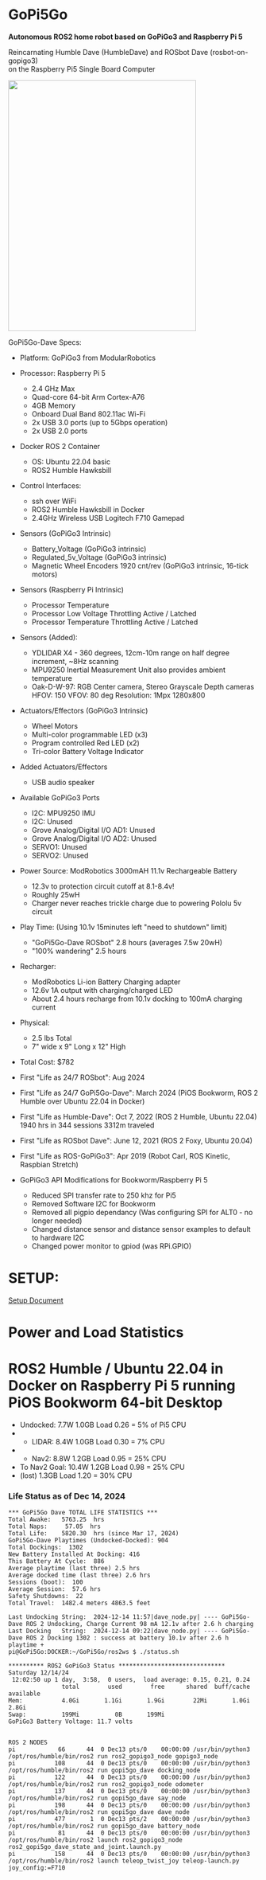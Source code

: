 # GoPi5Go

**Autonomous ROS2 home robot based on GoPiGo3 and Raspberry Pi 5**

Reincarnating Humble Dave (HumbleDave) and ROSbot Dave (rosbot-on-gopigo3)  
on the Raspberry Pi5 Single Board Computer  



<img src="https://github.com/slowrunner/GoPi5Go/blob/main/Graphics/2024-03-17_Front_GoPi5Go_Dave.JPG" width="378" height="504" />


GoPi5Go-Dave Specs:

- Platform: GoPiGo3 from ModularRobotics 

- Processor: Raspberry Pi 5
  * 2.4 GHz Max
  * Quad-core 64-bit Arm Cortex-A76
  * 4GB Memory
  * Onboard Dual Band 802.11ac Wi-Fi
  * 2x USB 3.0 ports (up to 5Gbps operation)
  * 2x USB 2.0 ports

- Docker ROS 2 Container
  *  OS: Ubuntu 22.04 basic 
  *  ROS2 Humble Hawksbill
 
- Control Interfaces: 
  * ssh over WiFi
  * ROS2 Humble Hawksbill in Docker
  * 2.4GHz Wireless USB Logitech F710 Gamepad 

- Sensors (GoPiGo3 Intrinsic)
  * Battery_Voltage (GoPiGo3 intrinsic)
  * Regulated_5v_Voltage (GoPiGo3 intrinsic)
  * Magnetic Wheel Encoders 1920 cnt/rev (GoPiGo3 intrinsic, 16-tick motors)

- Sensors (Raspberry Pi Intrinsic)  
  * Processor Temperature 
  * Processor Low Voltage Throttling Active / Latched
  * Processor Temperature Throttling Active / Latched
  
- Sensors (Added):
  * YDLIDAR X4 - 360 degrees, 12cm-10m range on half degree increment, ~8Hz scanning
  * MPU9250 Inertial Measurement Unit
    also provides ambient temperature 
  * Oak-D-W-97: RGB Center camera, Stereo Grayscale Depth cameras  
    HFOV: 150 VFOV: 80 deg Resolution: 1Mpx 1280x800  
  
- Actuators/Effectors (GoPiGo3 Intrinsic)
  * Wheel Motors
  * Multi-color programmable LED (x3)
  * Program controlled Red LED (x2)
  * Tri-color Battery Voltage Indicator

- Added Actuators/Effectors 
  * USB audio speaker  
  
- Available GoPiGo3 Ports
  * I2C: MPU9250 IMU  
  * I2C: Unused  
  * Grove Analog/Digital I/O AD1: Unused  
  * Grove Analog/Digital I/O AD2: Unused   
  * SERVO1: Unused  
  * SERVO2: Unused  

- Power Source: ModRobotics 3000mAH 11.1v Rechargeable Battery  
  * 12.3v to protection circuit cutoff at 8.1-8.4v!   
  * Roughly 25wH  
  * Charger never reaches trickle charge due to powering Pololu 5v circuit  

- Play Time: (Using 10.1v 15minutes left "need to shutdown" limit)  
  * "GoPi5Go-Dave ROSbot" 2.8 hours  (averages 7.5w 20wH)  
  * "100% wandering" 2.5 hours  

- Recharger:  
  * ModRobotics Li-ion Battery Charging adapter  
  * 12.6v 1A output with charging/charged LED  
  * About 2.4 hours recharge from 10.1v docking to 100mA charging current  

- Physical:
  * 2.5 lbs Total
  * 7" wide x 9" Long x 12" High

- Total Cost: $782

- First "Life as 24/7 ROSbot": Aug 2024  
- First "Life as 24/7 GoPi5Go-Dave": March 2024    (PiOS Bookworm, ROS 2 Humble over Ubuntu 22.04 in Docker)  
- First "Life as Humble-Dave": Oct 7, 2022         (ROS 2 Humble, Ubuntu 22.04)  1940 hrs in 344 sessions 3312m traveled  
- First "Life as ROSbot Dave": June 12, 2021       (ROS 2 Foxy, Ubuntu 20.04)  
- First "Life as ROS-GoPiGo3": Apr 2019            (Robot Carl, ROS Kinetic, Raspbian Stretch)  

- GoPiGo3 API Modifications for Bookworm/Raspberry Pi 5
  * Reduced SPI transfer rate to 250 khz for Pi5
  * Removed Software I2C for Bookworm
  * Removed all pigpio dependancy (Was configuring SPI for ALT0 - no longer needed)
  * Changed distance sensor and distance sensor examples to default to hardware I2C
  * Changed power monitor to gpiod (was RPi.GPIO)

# SETUP:  
[Setup Document](config/SETUP.md) 

# Power and Load Statistics  
# ROS2 Humble / Ubuntu 22.04 in Docker on Raspberry Pi 5 running PiOS Bookworm 64-bit Desktop 
- Undocked: 7.7W 1.0GB Load 0.26 = 5% of Pi5 CPU  
- + LIDAR: 8.4W 1.0GB Load 0.30  = 7% CPU  
- + Nav2:  8.8W  1.2GB Load 0.95 = 25% CPU  
- To Nav2 Goal:  10.4W 1.2GB Load 0.98 = 25% CPU  
- (lost) 1.3GB Load 1.20 = 30% CPU
 
### Life Status as of Dec 14, 2024

```
*** GoPi5Go Dave TOTAL LIFE STATISTICS ***
Total Awake:   5763.25  hrs
Total Naps:     57.05  hrs
Total Life:    5820.30  hrs (since Mar 17, 2024)
GoPi5Go-Dave Playtimes (Undocked-Docked): 904
Total Dockings:  1302
New Battery Installed At Docking: 416
This Battery At Cycle:  886
Average playtime (last three) 2.5 hrs 
Average docked time (last three) 2.6 hrs 
Sessions (boot):  100
Average Session:  57.6 hrs
Safety Shutdowns:  22
Total Travel:  1482.4 meters 4863.5 feet
 
Last Undocking String:  2024-12-14 11:57|dave_node.py| ---- GoPi5Go-Dave ROS 2 Undocking, Charge Current 98 mA 12.1v after 2.6 h charging
Last Docking   String:  2024-12-14 09:22|dave_node.py| ---- GoPi5Go-Dave ROS 2 Docking 1302 : success at battery 10.1v after 2.6 h playtime +
pi@GoPi5Go:DOCKER:~/GoPi5Go/ros2ws $ ./status.sh

********** ROS2 GoPiGo3 Status ******************************
Saturday 12/14/24
 12:02:50 up 1 day,  3:58,  0 users,  load average: 0.15, 0.21, 0.24
               total        used        free      shared  buff/cache   available
Mem:           4.0Gi       1.1Gi       1.9Gi        22Mi       1.0Gi       2.8Gi
Swap:          199Mi          0B       199Mi
GoPiGo3 Battery Voltage: 11.7 volts


ROS 2 NODES
pi            66      44  0 Dec13 pts/0    00:00:00 /usr/bin/python3 /opt/ros/humble/bin/ros2 run ros2_gopigo3_node gopigo3_node
pi           108      44  0 Dec13 pts/0    00:00:00 /usr/bin/python3 /opt/ros/humble/bin/ros2 run gopi5go_dave docking_node
pi           122      44  0 Dec13 pts/0    00:00:00 /usr/bin/python3 /opt/ros/humble/bin/ros2 run ros2_gopigo3_node odometer
pi           137      44  0 Dec13 pts/0    00:00:00 /usr/bin/python3 /opt/ros/humble/bin/ros2 run gopi5go_dave say_node
pi           198      44  0 Dec13 pts/0    00:00:00 /usr/bin/python3 /opt/ros/humble/bin/ros2 run gopi5go_dave dave_node
pi           477       1  0 Dec13 pts/2    00:00:00 /usr/bin/python3 /opt/ros/humble/bin/ros2 run gopi5go_dave battery_node
pi            81      44  0 Dec13 pts/0    00:00:00 /usr/bin/python3 /opt/ros/humble/bin/ros2 launch ros2_gopigo3_node ros2_gopi5go_dave_state_and_joint.launch.py
pi           158      44  0 Dec13 pts/0    00:00:00 /usr/bin/python3 /opt/ros/humble/bin/ros2 launch teleop_twist_joy teleop-launch.py joy_config:=F710
```
